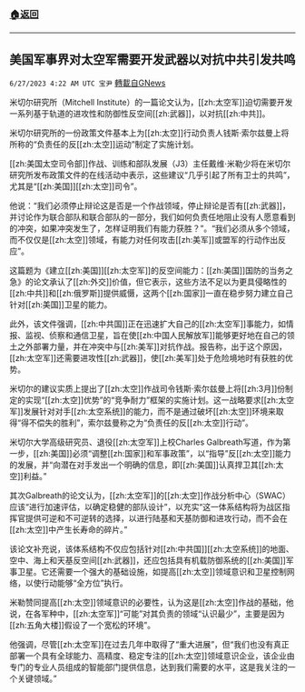 ###  [:house:返回](README.md)
---


## 美国军事界对太空军需要开发武器以对抗中共引发共鸣
`6/27/2023 4:22 AM UTC 宝尹` [轉載自GNews](https://gnews.org/articles/1415371)

米切尔研究所（Mitchell Institute）的一篇论文认为，[[zh:太空军]]迫切需要开发一系列基于轨道的进攻性和防御性反空间[[zh:武器]]，以对抗[[zh:中共]]。

米切尔研究所的一份政策文件基本上为[[zh:太空]]行动负责人钱斯·索尔兹曼上将所称的“负责任的反[[zh:太空]]运动”制定了实施计划。

[[zh:美国太空司令部]]作战、训练和部队发展（J3）主任戴维·米勒少将在米切尔研究所发布政策文件的在线活动中表示，这些建议“几乎引起了所有卫士的共鸣”，尤其是“[[zh:美国]][[zh:太空]]司令”。

他说：“我们必须停止辩论这是否是一个作战领域，停止辩论是否有[[zh:武器]]，并讨论作为联合部队和联合部队的一部分，我们如何负责任地阻止没有人愿意看到的冲突，如果冲突发生了，怎样证明我们有能力获胜？”。“我们必须从多个领域，而不仅仅是[[zh:太空]]领域，有能力对任何攻击[[zh:美军]]或盟军的行动作出反应”。

这篇题为《建立[[zh:美国]][[zh:太空军]]的反空间能力：[[zh:美国]]国防的当务之急》的论文承认了[[zh:外交]]价值，但它表示，这些方法不足以为更具侵略性的[[zh:中共]]和[[zh:俄罗斯]]提供威慑，这两个[[zh:国家]]一直在稳步努力建立自己针对[[zh:美国]]卫星的能力。

此外，该文件强调，[[zh:中共国]]正在迅速扩大自己的[[zh:太空军]]事能力，如情报、监视、侦察和通信卫星，旨在使[[zh:中国人民解放军]]能够更好地在自己的领土之外部署力量，并在冲突中与[[zh:美军]]对抗作战。报告称，出于这个原因，[[zh:太空军]]还需要进攻性[[zh:武器]]，使[[zh:美军]]处于危险境地时有获胜的优势。

米切尔的建议实质上提出了[[zh:太空]]作战司令钱斯·索尔兹曼上将[[zh:3月]]份制定的实现“[[zh:太空]]优势”的“竞争耐力”框架的实施计划。这一战略要求[[zh:太空军]]发展针对对手[[zh:太空系统]]的能力，而不是通过破坏[[zh:太空]]环境来取得“得不偿失的胜利”，索尔兹曼称之为“负责任的反[[zh:太空]]行动”。

米切尔大学高级研究员、退役[[zh:太空军]]上校Charles Galbreath写道，作为第一步，[[zh:美国]]必须“调整[[zh:国家]]和军事政策”，以“指导”反[[zh:太空]]能力的发展，并“向潜在对手发出一个明确的信息，即[[zh:美国]]认真捍卫其[[zh:太空]]利益。”

其次Galbreath的论文认为，[[zh:太空军]]的[[zh:太空]]作战分析中心（SWAC）应该“进行加速评估，以确定稳健的部队设计”，以充实“这一体系结构将为战区指挥官提供可逆和不可逆转的选择，以进行陆基和天基防御和进攻行动，而不会在[[zh:太空]]中产生长寿命的碎片。”

该论文补充说，该体系结构不仅应包括针对[[zh:中共国]][[zh:太空系统]]的地面、空中、海上和天基反空间[[zh:武器]]，还应包括具有机载防御系统的[[zh:美国]]军事卫星。它还需要一个强大的基础设施，如提高[[zh:太空]]领域意识和卫星控制网络，以使行动能够“全方位”执行。

米勒赞同提高[[zh:太空]]领域意识的必要性，认为这是[[zh:太空]]作战的基础，他说，在各军种中，[[zh:太空军]]“可能”对其负责的领域“认识最少”，主要是因为[[zh:五角大楼]]假设了一个宽松的环境”。

他强调，尽管[[zh:太空军]]在过去几年中取得了“重大进展”，但“我们也没有真正部署一个具有全球能力、高精度、稳定专注的[[zh:太空]]领域意识企业，该企业由专门的专业人员组成的智能部门提供信息，达到我们需要的水平，这是我关注的一个关键领域。”

